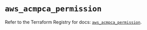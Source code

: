 # `aws_acmpca_permission`

Refer to the Terraform Registry for docs: [`aws_acmpca_permission`](https://registry.terraform.io/providers/hashicorp/aws/6.8.0/docs/resources/acmpca_permission).
